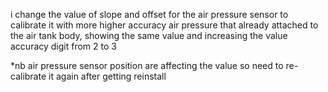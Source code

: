 i change the value of slope and offset for the air pressure sensor to calibrate it with more higher accuracy air pressure that already attached to the air tank body, showing the same value and increasing the value accuracy digit from 2 to 3

*nb air pressure sensor position are affecting the value so need to re-calibrate it again after getting reinstall 
